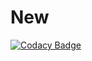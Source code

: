 # New
[![Codacy Badge](https://api.codacy.com/project/badge/Grade/f5f2f315ca944a4fb61ba69f13bb42e4)](https://www.codacy.com/app/Rishi3096/New?utm_source=github.com&amp;utm_medium=referral&amp;utm_content=Rishi3096/New&amp;utm_campaign=Badge_Grade)
